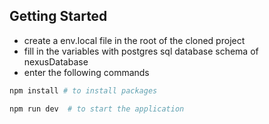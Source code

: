 

## Getting Started

- create a env.local file in the root of the cloned project 
- fill in the variables with postgres sql database schema of nexusDatabase
- enter the following commands
 
```bash
npm install # to install packages

npm run dev  # to start the application

```
 
